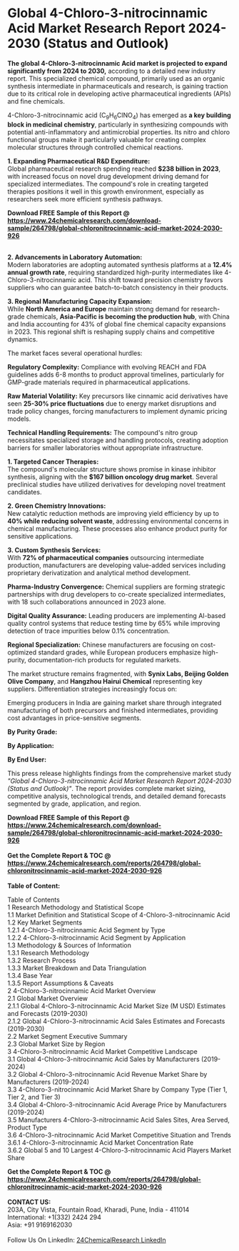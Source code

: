 <h1>Global 4-Chloro-3-nitrocinnamic Acid Market Research Report 2024-2030 (Status and Outlook)</h1><p><strong>The global 4-Chloro-3-nitrocinnamic Acid market is projected to expand significantly from 2024 to 2030,</strong> according to a detailed new industry report. This specialized chemical compound, primarily used as an organic synthesis intermediate in pharmaceuticals and research, is gaining traction due to its critical role in developing active pharmaceutical ingredients (APIs) and fine chemicals.</p><p>4-Chloro-3-nitrocinnamic acid (C<sub>9</sub>H<sub>6</sub>ClNO<sub>4</sub>) has emerged as <strong>a key building block in medicinal chemistry</strong>, particularly in synthesizing compounds with potential anti-inflammatory and antimicrobial properties. Its nitro and chloro functional groups make it particularly valuable for creating complex molecular structures through controlled chemical reactions.</p><p><strong>1. Expanding Pharmaceutical R&amp;D Expenditure:</strong><br>
Global pharmaceutical research spending reached <strong>$238 billion in 2023</strong>, with increased focus on novel drug development driving demand for specialized intermediates. The compound's role in creating targeted therapies positions it well in this growth environment, especially as researchers seek more efficient synthesis pathways.</p><div><b>Download FREE Sample of this Report @ 
            <a href="https://www.24chemicalresearch.com/download-sample/264798/global-chloronitrocinnamic-acid-market-2024-2030-926">
            https://www.24chemicalresearch.com/download-sample/264798/global-chloronitrocinnamic-acid-market-2024-2030-926</a></b></div><br><p><strong>2. Advancements in Laboratory Automation:</strong><br>
Modern laboratories are adopting automated synthesis platforms at a <strong>12.4% annual growth rate</strong>, requiring standardized high-purity intermediates like 4-Chloro-3-nitrocinnamic acid. This shift toward precision chemistry favors suppliers who can guarantee batch-to-batch consistency in their products.</p><p><strong>3. Regional Manufacturing Capacity Expansion:</strong><br>
While <strong>North America and Europe</strong> maintain strong demand for research-grade chemicals, <strong>Asia-Pacific is becoming the production hub</strong>, with China and India accounting for 43% of global fine chemical capacity expansions in 2023. This regional shift is reshaping supply chains and competitive dynamics.</p><p>The market faces several operational hurdles:</p><p><strong>Regulatory Complexity:</strong> Compliance with evolving REACH and FDA guidelines adds 6-8 months to product approval timelines, particularly for GMP-grade materials required in pharmaceutical applications.</p><p><strong>Raw Material Volatility:</strong> Key precursors like cinnamic acid derivatives have seen <strong>25-30% price fluctuations</strong> due to energy market disruptions and trade policy changes, forcing manufacturers to implement dynamic pricing models.</p><p><strong>Technical Handling Requirements:</strong> The compound's nitro group necessitates specialized storage and handling protocols, creating adoption barriers for smaller laboratories without appropriate infrastructure.</p><p><strong>1. Targeted Cancer Therapies:</strong><br>
The compound's molecular structure shows promise in kinase inhibitor synthesis, aligning with the <strong>$167 billion oncology drug market</strong>. Several preclinical studies have utilized derivatives for developing novel treatment candidates.</p><p><strong>2. Green Chemistry Innovations:</strong><br>
New catalytic reduction methods are improving yield efficiency by up to <strong>40% while reducing solvent waste</strong>, addressing environmental concerns in chemical manufacturing. These processes also enhance product purity for sensitive applications.</p><p><strong>3. Custom Synthesis Services:</strong><br>
With <strong>72% of pharmaceutical companies</strong> outsourcing intermediate production, manufacturers are developing value-added services including proprietary derivatization and analytical method development.</p><p><strong>Pharma-Industry Convergence:</strong> Chemical suppliers are forming strategic partnerships with drug developers to co-create specialized intermediates, with 18 such collaborations announced in 2023 alone.</p><p><strong>Digital Quality Assurance:</strong> Leading producers are implementing AI-based quality control systems that reduce testing time by 65% while improving detection of trace impurities below 0.1% concentration.</p><p><strong>Regional Specialization:</strong> Chinese manufacturers are focusing on cost-optimized standard grades, while European producers emphasize high-purity, documentation-rich products for regulated markets.</p><p>The market structure remains fragmented, with <strong>Synix Labs, Beijing Golden Olive Company</strong>, and <strong>Hangzhou Hairui Chemical</strong> representing key suppliers. Differentiation strategies increasingly focus on:</p><p>Emerging producers in India are gaining market share through integrated manufacturing of both precursors and finished intermediates, providing cost advantages in price-sensitive segments.</p><p><strong>By Purity Grade:</strong></p><p><strong>By Application:</strong></p><p><strong>By End User:</strong></p><p>This press release highlights findings from the comprehensive market study <em>"Global 4-Chloro-3-nitrocinnamic Acid Market Research Report 2024-2030 (Status and Outlook)"</em>. The report provides complete market sizing, competitive analysis, technological trends, and detailed demand forecasts segmented by grade, application, and region.</p><div><b>Download FREE Sample of this Report @ 
            <a href="https://www.24chemicalresearch.com/download-sample/264798/global-chloronitrocinnamic-acid-market-2024-2030-926">
            https://www.24chemicalresearch.com/download-sample/264798/global-chloronitrocinnamic-acid-market-2024-2030-926</a></b></div><br><div><b>Get the Complete Report & TOC @ 
            <a href="https://www.24chemicalresearch.com/reports/264798/global-chloronitrocinnamic-acid-market-2024-2030-926">
            https://www.24chemicalresearch.com/reports/264798/global-chloronitrocinnamic-acid-market-2024-2030-926</a></b></div><br>
            <b>Table of Content:</b><p>Table of Contents<br />
1 Research Methodology and Statistical Scope<br />
1.1 Market Definition and Statistical Scope of 4-Chloro-3-nitrocinnamic Acid<br />
1.2 Key Market Segments<br />
1.2.1 4-Chloro-3-nitrocinnamic Acid Segment by Type<br />
1.2.2 4-Chloro-3-nitrocinnamic Acid Segment by Application<br />
1.3 Methodology & Sources of Information<br />
1.3.1 Research Methodology<br />
1.3.2 Research Process<br />
1.3.3 Market Breakdown and Data Triangulation<br />
1.3.4 Base Year<br />
1.3.5 Report Assumptions & Caveats<br />
2 4-Chloro-3-nitrocinnamic Acid Market Overview<br />
2.1 Global Market Overview<br />
2.1.1 Global 4-Chloro-3-nitrocinnamic Acid Market Size (M USD) Estimates and Forecasts (2019-2030)<br />
2.1.2 Global 4-Chloro-3-nitrocinnamic Acid Sales Estimates and Forecasts (2019-2030)<br />
2.2 Market Segment Executive Summary<br />
2.3 Global Market Size by Region<br />
3 4-Chloro-3-nitrocinnamic Acid Market Competitive Landscape<br />
3.1 Global 4-Chloro-3-nitrocinnamic Acid Sales by Manufacturers (2019-2024)<br />
3.2 Global 4-Chloro-3-nitrocinnamic Acid Revenue Market Share by Manufacturers (2019-2024)<br />
3.3 4-Chloro-3-nitrocinnamic Acid Market Share by Company Type (Tier 1, Tier 2, and Tier 3)<br />
3.4 Global 4-Chloro-3-nitrocinnamic Acid Average Price by Manufacturers (2019-2024)<br />
3.5 Manufacturers 4-Chloro-3-nitrocinnamic Acid Sales Sites, Area Served, Product Type<br />
3.6 4-Chloro-3-nitrocinnamic Acid Market Competitive Situation and Trends<br />
3.6.1 4-Chloro-3-nitrocinnamic Acid Market Concentration Rate<br />
3.6.2 Global 5 and 10 Largest 4-Chloro-3-nitrocinnamic Acid Players Market Share </p><div><b>Get the Complete Report & TOC @ 
            <a href="https://www.24chemicalresearch.com/reports/264798/global-chloronitrocinnamic-acid-market-2024-2030-926">
            https://www.24chemicalresearch.com/reports/264798/global-chloronitrocinnamic-acid-market-2024-2030-926</a></b></div><br><b>CONTACT US:</b><br>
            203A, City Vista, Fountain Road, Kharadi, Pune, India - 411014<br>
            International: +1(332) 2424 294<br>
            Asia: +91 9169162030 <br><br>
            Follow Us On LinkedIn: <a href="https://www.linkedin.com/company/24chemicalresearch/">24ChemicalResearch LinkedIn</a>